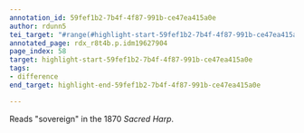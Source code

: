 ```yaml
---
annotation_id: 59fef1b2-7b4f-4f87-991b-ce47ea415a0e
author: rdunn5
tei_target: "#range(#highlight-start-59fef1b2-7b4f-4f87-991b-ce47ea415a0e, #highlight-end-59fef1b2-7b4f-4f87-991b-ce47ea415a0e)"
annotated_page: rdx_r8t4b.p.idm19627904
page_index: 58
target: highlight-start-59fef1b2-7b4f-4f87-991b-ce47ea415a0e
tags:
- difference
end_target: highlight-end-59fef1b2-7b4f-4f87-991b-ce47ea415a0e

---
```

Reads "sovereign" in the 1870 *Sacred Harp*.